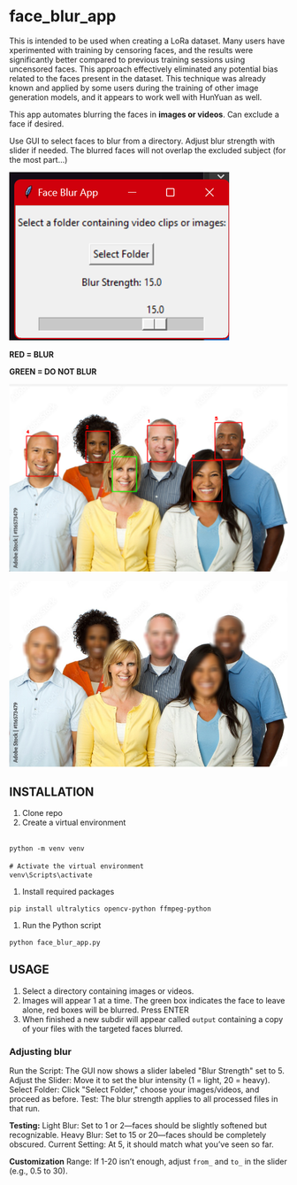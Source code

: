 # face_blur_app

This is intended to be used when creating a LoRa dataset. Many users have xperimented with training by censoring faces, and the results were significantly better compared to previous training sessions using uncensored faces.
This approach effectively eliminated any potential bias related to the faces present in the dataset. This technique was already known and applied by some users during the training of other image generation models, and it appears to work well with HunYuan as well.


This app automates blurring the faces in **images or videos**. Can exclude a face if desired.

Use GUI to select faces to blur from a directory. Adjust blur strength with slider if needed. The blurred faces will not overlap the excluded subject (for the most part...)


![GUI.png](sample/GUI.png)

**RED = BLUR**

**GREEN = DO NOT BLUR**

![select.png](sample/select.png)

![img.jpg](sample/1000_F_116573479_zks7Zu58thbbsLjl1MpjFOy3431LZiQO.jpg)

## INSTALLATION

1. Clone repo
1. Create a virtual environment

```

python -m venv venv

# Activate the virtual environment
venv\Scripts\activate
```

1. Install required packages

```
pip install ultralytics opencv-python ffmpeg-python
```

1. Run the Python script
   
```
python face_blur_app.py

```

## USAGE

1. Select a directory containing images or videos.
2. Images will appear 1 at a time. The green box indicates the face to leave alone, red boxes will be blurred. Press ENTER
3. When finished a new subdir will appear called `output` containing a copy of your files with the targeted faces blurred.

### Adjusting blur

Run the Script: The GUI now shows a slider labeled "Blur Strength" set to 5.
Adjust the Slider: Move it to set the blur intensity (1 = light, 20 = heavy).
Select Folder: Click "Select Folder," choose your images/videos, and proceed as before.
Test: The blur strength applies to all processed files in that run.

**Testing:**
Light Blur: Set to 1 or 2—faces should be slightly softened but recognizable.
Heavy Blur: Set to 15 or 20—faces should be completely obscured.
Current Setting: At 5, it should match what you’ve seen so far.

**Customization**
Range: If 1-20 isn’t enough, adjust `from_` and `to_` in the slider (e.g., 0.5 to 30).

